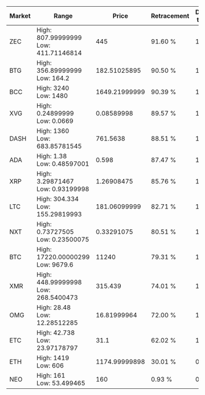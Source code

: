 | Market | Range | Price| Retracement | Doubles to 50% |
| --- | --- | --- | --- | --- |
| ZEC | High: 807.99999999<br />Low: 411.71146814 | 445 | 91.60 % | 1.37 |
| BTG | High: 356.89999999<br />Low: 164.2 | 182.51025895 | 90.50 % | 1.43 |
| BCC | High: 3240<br />Low: 1480 | 1649.21999999 | 90.39 % | 1.43 |
| XVG | High: 0.24899999<br />Low: 0.0669 | 0.08589998 | 89.57 % | 1.84 |
| DASH | High: 1360<br />Low: 683.85781545 | 761.5638 | 88.51 % | 1.34 |
| ADA | High: 1.38<br />Low: 0.48597001 | 0.598 | 87.47 % | 1.56 |
| XRP | High: 3.29871467<br />Low: 0.93199998 | 1.26908475 | 85.76 % | 1.67 |
| LTC | High: 304.334<br />Low: 155.29819993 | 181.06099999 | 82.71 % | 1.27 |
| NXT | High: 0.73727505<br />Low: 0.23500075 | 0.33291075 | 80.51 % | 1.46 |
| BTC | High: 17220.00000299<br />Low: 9679.6 | 11240 | 79.31 % | 1.20 |
| XMR | High: 448.99999998<br />Low: 268.5400473 | 315.439 | 74.01 % | 1.14 |
| OMG | High: 28.48<br />Low: 12.28512285 | 16.81999964 | 72.00 % | 1.21 |
| ETC | High: 42.738<br />Low: 23.97178797 | 31.1 | 62.02 % | 1.07 |
| ETH | High: 1419<br />Low: 606 | 1174.99999898 | 30.01 % | 0.00 |
| NEO | High: 161<br />Low: 53.499465 | 160 | 0.93 % | 0.00 |
